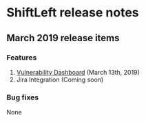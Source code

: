 # ShiftLeft release notes

## March 2019 release items
### Features
1. [Vulnerability Dashboard](../using-shiftleft/vulnerability-dashboard.md) (March 13th, 2019)
2. Jira Integration (Coming soon)

### Bug fixes
None
